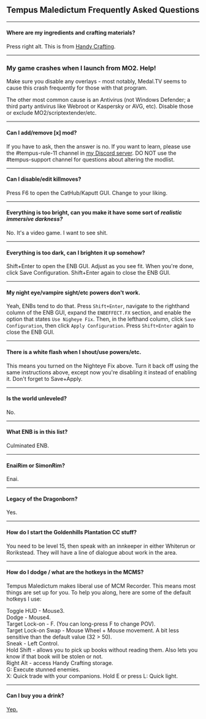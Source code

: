 ## Tempus Maledictum Frequently Asked Questions



---

#### Where are my ingredients and crafting materials?

Press right alt. This is from [Handy Crafting](https://www.nexusmods.com/skyrimspecialedition/mods/59258).

---

### My game crashes when I launch from MO2. Help!

Make sure you disable any overlays - most notably, Medal.TV seems to cause this crash frequently for those with that program.

The other most common cause is an Antivirus (not Windows Defender; a third party antivirus like Webroot or Kaspersky or AVG, etc). Disable those or exclude MO2/scriptextender/etc.

---

#### Can I add/remove [x] mod?

If you have to ask, then the answer is no. If you want to learn, please use the #tempus-rule-11 channel in [my Discord server](https://discord.gg/yABEjwB). DO NOT use the #tempus-support channel for questions about altering the modlist.

---

#### Can I disable/edit killmoves?

Press F6 to open the CatHub/Kaputt GUI. Change to your liking.

---

#### Everything is too bright, can you make it have some sort of *realistic immersive darkness?*

No. It's a video game. I want to see shit.

---

#### Everything is too dark, can I brighten it up somehow?

Shift+Enter to open the ENB GUI. Adjust as you see fit. When you're done, click Save Configuration. Shift+Enter again to close the ENB GUI.

---

#### My night eye/vampire sight/etc powers don't work.

Yeah, ENBs tend to do that. Press `Shift+Enter`, navigate to the righthand column of the ENB GUI, expand the `ENBEFFECT.FX` section, and enable the option that states `Use Nigheye Fix`. Then, in the lefthand column, click `Save Configuration`, then click `Apply Configuration`. Press `Shift+Enter` again to close the ENB GUI.

---

#### There is a white flash when I shout/use powers/etc.

This means you turned on the Nighteye Fix above. Turn it back off using the same instructions above, except now you're disabling it instead of enabling it. Don't forget to Save+Apply.

---

#### Is the world unleveled?

No.

---

#### What ENB is in this list?

Culminated ENB.

---

#### EnaiRim or SimonRim?

Enai.

---

#### Legacy of the Dragonborn?

Yes.

---

#### How do I start the Goldenhills Plantation CC stuff?

You need to be level 15, then speak with an innkeeper in either Whiterun or Rorikstead. They will have a line of dialogue about work in the area.

---

#### How do I dodge / what are the hotkeys in the MCMS?

Tempus Maledictum makes liberal use of MCM Recorder. This means most things are set up for you. To help you along, here are some of the default hotkeys I use:

Toggle HUD - Mouse3.  
Dodge - Mouse4.  
Target Lock-on - F. (You can long-press F to change POV).  
Target Lock-on Swap - Mouse Wheel + Mouse movement. A bit less sensitive than the default value (32 > 50).  
Sneak - Left Control.  
Hold Shift - allows you to pick up books without reading them. Also lets you know if that book will be stolen or not.  
Right Alt - access Handy Crafting storage.  
G: Execute stunned enemies.  
X: Quick trade with your companions. 
Hold E or press L: Quick light.

---

#### Can I buy you a drink?

[Yep.](https://www.patreon.com/nicholasjae)
